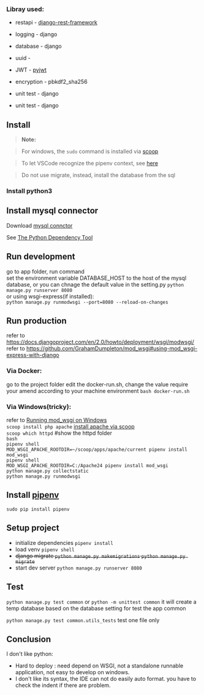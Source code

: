 ### Libray used:
- restapi - [django-rest-framework](https://github.com/encode/django-rest-framework)
- logging - django
- database - django
- uuid - 
- JWT - [pyjwt](https://github.com/jpadilla/pyjwt)
- encryption - pbkdf2_sha256

- unit test - django
- unit test - django


## Install
>**Note:**  

>For windows, the `sudo` command is installed via [scoop](https://scoop.sh/)

> To let VSCode recognize the pipenv context, see [here](https://blog.kazge.com/python/2018/07/03/the-python-dependency-tool/)

> Do not use migrate, instead, install the database from the sql  

### Install python3

## Install mysql connector
Download [mysql connctor](https://dev.mysql.com/downloads/connector/c/)  

See [The Python Dependency Tool](https://blog.kazge.com/python/2018/07/03/the-python-dependency-tool/)

## Run development
go to app folder, run command  
set the environment variable DATABASE_HOST to the host of the mysql database, or you can chnage the default value in the setting.py
`python manage.py runserver 8080`  
or using wsgi-express(if installed):  
`python manage.py runmodwsgi --port=8080 --reload-on-changes`


## Run production
refer to https://docs.djangoproject.com/en/2.0/howto/deployment/wsgi/modwsgi/  
refer to https://github.com/GrahamDumpleton/mod_wsgi#using-mod_wsgi-express-with-django  

### Via Docker:
go to the project folder
edit the docker-run.sh, change the value require your amend according to your machine environment
`bash docker-run.sh`

### Via Windows(tricky):
refer to [Running mod_wsgi on Windows](https://github.com/GrahamDumpleton/mod_wsgi/blob/develop/win32/README.rst)  
`scoop install php apache`  [install apache via scoop](https://github.com/lukesampson/scoop/wiki/Apache-with-PHP)    
`scoop which httpd` #show the httpd folder  
`bash`  
`pipenv shell`   
`MOD_WSGI_APACHE_ROOTDIR=~/scoop/apps/apache/current pipenv install mod_wsgi`  
`pipenv shell`  
`MOD_WSGI_APACHE_ROOTDIR=C:/Apache24 pipenv install mod_wsgi`  
`python manage.py collectstatic`  
`python manage.py runmodwsgi`  

## Install [pipenv](https://github.com/pypa/pipenv)  
`sudo pip install pipenv`  

## Setup project
- initialize dependencies `pipenv install`   
- load venv `pipenv shell`   
- ~~django migrate `python manage.py makemigrations` `python manage.py migrate`~~
- start dev server `python manage.py runserver 8080`

## Test
 `python manage.py test common` or `python -m unittest common`
 it will create a temp database based on the database setting for test the app common

 `python manage.py test common.utils_tests` test one file only

 ## Conclusion
 I don't like python:
 - Hard to deploy : need depend on WSGI, not a standalone runnable application, not easy to develop on windows.
 - I don't like its syntax, the IDE can not do easily auto format. you have to check the indent if there are problem.


